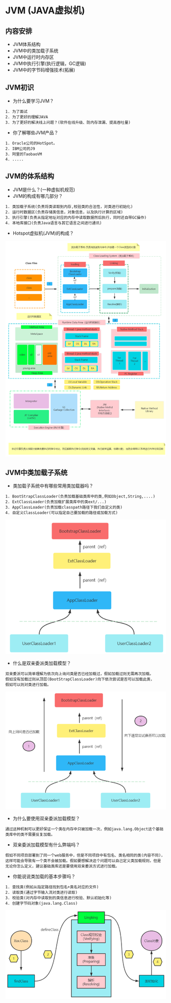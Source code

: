 # JVM (JAVA虚拟机)

## 内容安排

* JVM体系结构
* JVM中的类加载子系统
* JVM中运行时内存区
* JVM中执行引擎(执行逻辑，GC逻辑)
* JVM中的字节码增强技术(拓展)

## JVM初识

* 为什么要学习JVM？
```
1. 为了面试 
2. 为了更好的理解JAVA
3. 为了更好的解决线上问题？(软件在线升级、防内存泄漏、提高吞吐量)
```
 
* 你了解哪些JVM产品？

```
1. Oracle公司的HotSpot。
2. IBM公司的J9
3. 阿里的TaobaoVM
4. .....
```

## JVM的体系结构

* JVM是什么？(一种虚拟机规范)
* JVM的构成有哪几部分？
```
1. 类加载子系统(负责将类读取到内存,校验类的合法性，对类进行初始化)
2. 运行时数据区(负责存储类信息，对象信息，以及执行计算的区域)
3. 执行引擎(负责从指定地址对应的内存中读取数据然后执行，同时还自带GC操作)
4. 本地库接口(负责Java语言与其它语言之间进行通讯)
```

* Hotspot虚拟机(JVM)的构成？

![img.png](img.png)


## JVM中类加载子系统

* 类加载子系统中有哪些常用类加载器吗？
```
1. BootStrapClassLoader(负责加载基础类库中的类,例如Object,String,....)
2. ExtClassLoader(负责加载扩展类库中的类ext/...)
3. AppClassLoader(负责加载classpath路径下我们自定义的类)
4. 自定义ClassLoader(可以指定自己要加载的路径或加载方式)
```

![img_1.png](img_1.png)


* 什么是双亲委派类加载模型？

```
双亲委派可以简单理解为依次向上询问类是否已经加载过，假如加载过则无需再次加载。
假如没有加载过则从顶层(BootStrapClassLoader)向下依次尝试是否可以加载此类，
假如可以则对类进行加载。
```

![img_2.png](img_2.png)

* 为什么要使用双亲委派加载模型？

```
通过这种机制可以更好保证一个类在内存中只被加载一次，例如java.lang.Object这个基础
类库中的类不需要反复加载。
```

* 双亲委派加载模型有什么弊端吗？

```
假如不同项目部署到了同一个web服务中，但是不同项目中有包名、类名相同的类(内容不同)，
这样可能会导致有一个类不会被加载。假如要想解决这个问题可以自己定义类加载规则，但是
无论你怎么定义，建议基础类库还是要使用双亲委派方式进行加载。
```


* 你能说说类加载的基本步骤吗？

```
1. 查找类(例如从指定路径找到包名+类名对应的文件)
2. 读取类(通过字节输入流对类进行读取)
3. 校验类(对内存中读取到的类信息进行校验、默认初始化等)
4. 创建字节码对象(java.lang.Class)
```

![img_3.png](img_3.png)